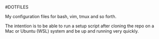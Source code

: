 #DOTFILES

My configuration files for bash, vim, tmux and so forth.

The intention is to be able to run a setup script after cloning the repo on a Mac or Ubuntu (WSL) system and be up and running very quickly.



